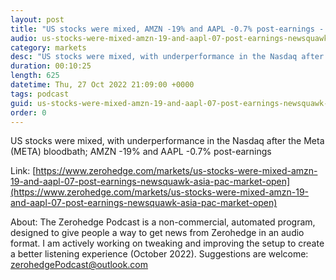 ```yaml
---
layout: post
title: "US stocks were mixed, AMZN -19% and AAPL -0.7% post-earnings - Newsquawk Asia-Pac Market Open"
audio: us-stocks-were-mixed-amzn-19-and-aapl-07-post-earnings-newsquawk-asia-pac-market-open-0
category: markets
desc: "US stocks were mixed, with underperformance in the Nasdaq after the Meta (META) bloodbath; AMZN -19% and AAPL -0.7% post-earnings"
duration: 00:10:25
length: 625
datetime: Thu, 27 Oct 2022 21:09:00 +0000
tags: podcast
guid: us-stocks-were-mixed-amzn-19-and-aapl-07-post-earnings-newsquawk-asia-pac-market-open-0
order: 0
---
```

US stocks were mixed, with underperformance in the Nasdaq after the Meta (META) bloodbath; AMZN -19% and AAPL -0.7% post-earnings

Link: [https://www.zerohedge.com/markets/us-stocks-were-mixed-amzn-19-and-aapl-07-post-earnings-newsquawk-asia-pac-market-open](https://www.zerohedge.com/markets/us-stocks-were-mixed-amzn-19-and-aapl-07-post-earnings-newsquawk-asia-pac-market-open)

About: The Zerohedge Podcast is a non-commercial, automated program, designed to give people a way to get news from Zerohedge in an audio format.  I am actively working on tweaking and improving the setup to create a better listening experience (October 2022).  Suggestions are welcome: [zerohedgePodcast@outlook.com](mailto:zerohedgePodcast@outlook.com)